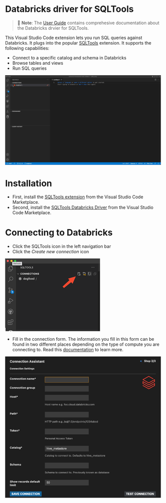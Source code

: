 # Databricks driver for SQLTools

> 📘 **Note**: The [User Guide](https://docs.databricks.com/dev-tools/sqltools-driver.html) contains comprehesive documentation about the Databricks drvier for SQLTools.

This Visual Studio Code extension lets you run SQL queries against Databricks. It plugs into the popular [SQLTools](https://vscode-sqltools.mteixeira.dev/) extension. It supports the following capabilities:

-   Connect to a specific catalog and schema in Databricks
-   Browse tables and views
-   Run SQL queries

![demo](/demo.gif)

# Installation

-   First, install the [SQLTools extension](https://marketplace.visualstudio.com/items?itemName=mtxr.sqltools) from the Visual Studio Code Marketplace.
-   Second, install the [SQLTools Databricks Driver](https://marketplace.visualstudio.com/items?itemName=databricks.sqltools-databricks-driver) from the Visual Studio Code Marketplace.

# Connecting to Databricks

-   Click the SQLTools icon in the left navigation bar
-   Click the _Create new connection_ icon

![create-new-connection](/create-new-connection.png)

-   Fill in the connection form. The information you fill in this form can be found in two different places depending on the type of compute you are connecting to. Read this [documentation](https://docs.databricks.com/dev-tools/python-sql-connector.html#get-started) to learn more.

![connection-form](/connection-form.png)
